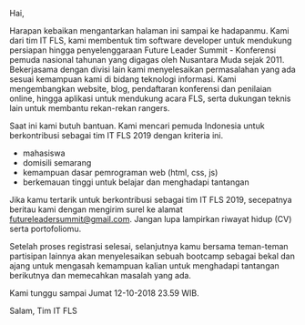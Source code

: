 Hai,

Harapan kebaikan mengantarkan halaman ini sampai ke hadapanmu.
Kami dari tim IT FLS, kami membentuk tim software developer untuk mendukung persiapan hingga penyelenggaraan Future Leader Summit - Konferensi pemuda nasional tahunan yang digagas oleh Nusantara Muda sejak 2011. Bekerjasama dengan divisi lain kami menyelesaikan permasalahan yang ada sesuai kemampuan kami di bidang teknologi informasi. Kami mengembangkan website, blog, pendaftaran konferensi dan penilaian online, hingga aplikasi untuk mendukung acara FLS, serta dukungan teknis lain untuk membantu rekan-rekan rangers.

Saat ini kami butuh bantuan. Kami mencari pemuda Indonesia untuk berkontribusi sebagai tim IT FLS 2019 dengan kriteria ini.

- mahasiswa
- domisili semarang
- kemampuan dasar pemrograman web (html, css, js)
- berkemauan tinggi untuk belajar dan menghadapi tantangan

Jika kamu tertarik untuk berkontribusi sebagai tim IT FLS 2019, secepatnya beritau kami dengan mengirim surel ke alamat [futureleadersummit@gmail.com](mailto:futureleadersummit@gmail.com). Jangan lupa lampirkan riwayat hidup (CV) serta portofoliomu.

Setelah proses registrasi selesai, selanjutnya kamu bersama teman-teman partisipan lainnya akan menyelesaikan sebuah bootcamp sebagai bekal dan ajang untuk mengasah kemampuan kalian untuk menghadapi tantangan berikutnya dan memecahkan masalah yang ada.

Kami tunggu sampai Jumat 12-10-2018 23.59 WIB.

Salam,
Tim IT FLS
